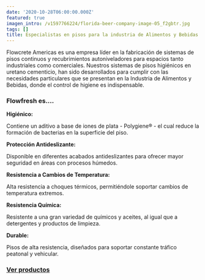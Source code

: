 ```yaml
---
date: '2020-10-28T06:00:00.000Z'
featured: true
imagen_intro: /v1597766224/florida-beer-company-image-05_f2gbtr.jpg
tags: []
title: Especialistas en pisos para la industria de Alimentos y Bebidas
---
```




Flowcrete Americas es una empresa líder en la fabricación de sistemas de pisos continuos y recubrimientos autoniveladores para espacios tanto industriales como comerciales. Nuestros sistemas de pisos higiénicos en uretano cementicio, han sido desarrollados para cumplir con las necesidades particulares que se presentan en la Industria de Alimentos y Bebidas, donde el control de higiene es indispensable.

### **Flowfresh es....**

**Higiénico:**

Contiene un aditivo a base de iones de plata - Polygiene® - el cual reduce la formación de bacterias en la superficie del piso.

**Protección Antideslizante:**

Disponible en diferentes acabados antideslizantes para ofrecer mayor seguridad en áreas con procesos húmedos.

**Resistencia a Cambios de Temperatura:**

Alta resistencia a choques térmicos, permitiéndole soportar cambios de temperatura extremos.

**Resistencia Química:**

Resistente a una gran variedad de químicos y aceites, al igual que a detergentes y productos de limpieza.

**Durable:**

Pisos de alta resistencia, diseñados para soportar constante tráfico peatonal y vehicular.

### [Ver productos](https://www.novatec.cr/productos/uretanos-cementicios/)
